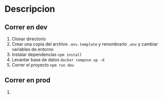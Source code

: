 # Descripcion



## Correr en dev

1. Clonar directorio
2. Crear una copia del archivo ```.env.template``` y renombrarlo ```.env``` y cambiar variables de entorno
2. Instalar dependencias ```npm install```
3. Levantar base de datos ```docker compose up -d```
3. Correr el proyecto ```npm run dev``` 


## Correr en prod

1. 